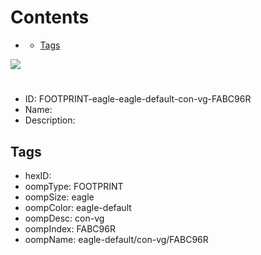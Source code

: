 



Contents
========

* [](#)
	* [Tags](#tags)
  
![][im]
# 

- ID: FOOTPRINT-eagle-eagle-default-con-vg-FABC96R
- Name: 
- Description: 

## Tags

- hexID: 
- oompType: FOOTPRINT
- oompSize: eagle
- oompColor: eagle-default
- oompDesc: con-vg
- oompIndex: FABC96R
- oompName: eagle-default/con-vg/FABC96R



[im]: image.png
